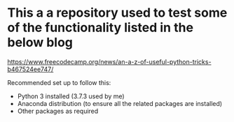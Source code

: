# This a a repository used to test some of the functionality listed in the below blog

https://www.freecodecamp.org/news/an-a-z-of-useful-python-tricks-b467524ee747/

Recommended set up to follow this:
* Python 3 installed (3.7.3 used by me)
* Anaconda distribution (to ensure all the related packages are installed)
* Other packages as required

